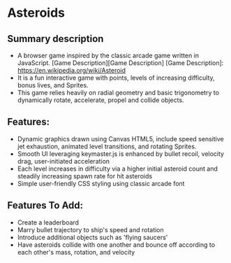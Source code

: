 # Asteroids

## Summary description

- A browser game inspired by the classic arcade game written in JavaScript.
[Game Description][Game Description]
[Game Description]: https://en.wikipedia.org/wiki/Asteroid
- It is a fun interactive game with points, levels of increasing difficulty, bonus lives, and Sprites.
- This game relies heavily on radial geometry and basic trigonometry to dynamically rotate, accelerate, propel and collide objects.

## Features:

- Dynamic graphics drawn using Canvas HTML5, include speed sensitive jet exhaustion, animated level transitions, and rotating Sprites.
- Smooth UI leveraging keymaster.js is enhanced by bullet recoil, velocity drag, user-initiated acceleration
- Each level increases in difficulty via a higher initial asteroid count and steadily increasing spawn rate for hit asteroids
- Simple user-friendly CSS styling using classic arcade font

## Features To Add:

- Create a leaderboard
- Marry bullet trajectory to ship's speed and rotation
- Introduce additional objects such as 'flying saucers'
- Have asteroids collide with one another and bounce off according to each other's mass, rotation, and velocity
